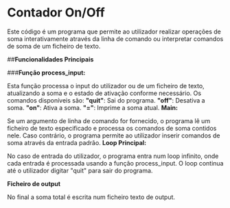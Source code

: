 # **Contador On/Off**

Este código é um programa que permite ao utilizador realizar operações de soma interativamente através da linha de comando ou interpretar comandos de soma de um ficheiro de texto.

##**Funcionalidades Principais**

###**Função process_input:**

Esta função processa o input do utilizador ou de um ficheiro de texto, atualizando a soma e o estado de ativação conforme necessário.
Os comandos disponíveis são:
**"quit"**: Sai do programa.
**"off"**: Desativa a soma.
**"on"**: Ativa a soma.
**"="**: Imprime a soma atual.
**Main:**

Se um argumento de linha de comando for fornecido, o programa lê um ficheiro de texto especificado e processa os comandos de soma contidos nele.
Caso contrário, o programa permite ao utilizador inserir comandos de soma através da entrada padrão.
**Loop Principal:**

No caso de entrada do utilizador, o programa entra num loop infinito, onde cada entrada é processada usando a função process_input.
O loop continua até o utilizador digitar "quit" para sair do programa.

**Ficheiro de output**

No final a soma total é escrita num ficheiro texto de output.
